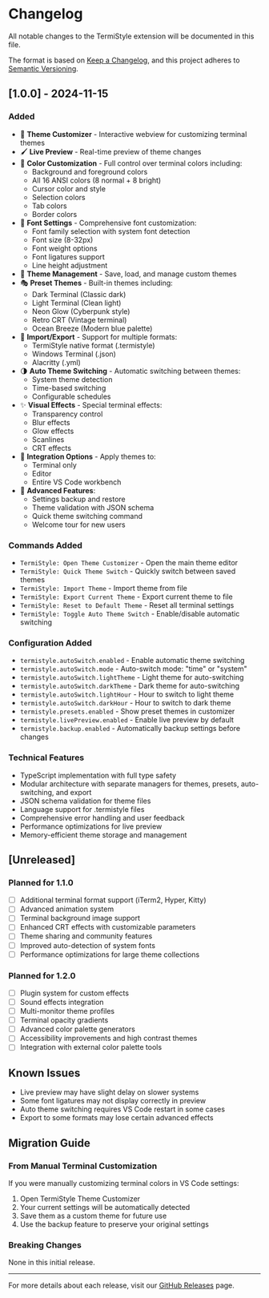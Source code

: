 # Changelog

All notable changes to the TermiStyle extension will be documented in this file.

The format is based on [Keep a Changelog](https://keepachangelog.com/en/1.0.0/),
and this project adheres to [Semantic Versioning](https://semver.org/spec/v2.0.0.html).

## [1.0.0] - 2024-11-15

### Added

- 🎨 **Theme Customizer** - Interactive webview for customizing terminal themes
- 🖌️ **Live Preview** - Real-time preview of theme changes
- 🎯 **Color Customization** - Full control over terminal colors including:
  - Background and foreground colors
  - All 16 ANSI colors (8 normal + 8 bright)
  - Cursor color and style
  - Selection colors
  - Tab colors
  - Border colors
- 📝 **Font Settings** - Comprehensive font customization:
  - Font family selection with system font detection
  - Font size (8-32px)
  - Font weight options
  - Font ligatures support
  - Line height adjustment
- 💾 **Theme Management** - Save, load, and manage custom themes
- 🎭 **Preset Themes** - Built-in themes including:
  - Dark Terminal (Classic dark)
  - Light Terminal (Clean light)
  - Neon Glow (Cyberpunk style)
  - Retro CRT (Vintage terminal)
  - Ocean Breeze (Modern blue palette)
- 🔄 **Import/Export** - Support for multiple formats:
  - TermiStyle native format (.termistyle)
  - Windows Terminal (.json)
  - Alacritty (.yml)
- 🌗 **Auto Theme Switching** - Automatic switching between themes:
  - System theme detection
  - Time-based switching
  - Configurable schedules
- ✨ **Visual Effects** - Special terminal effects:
  - Transparency control
  - Blur effects
  - Glow effects
  - Scanlines
  - CRT effects
- 🎯 **Integration Options** - Apply themes to:
  - Terminal only
  - Editor
  - Entire VS Code workbench
- 🔧 **Advanced Features**:
  - Settings backup and restore
  - Theme validation with JSON schema
  - Quick theme switching command
  - Welcome tour for new users

### Commands Added

- `TermiStyle: Open Theme Customizer` - Open the main theme editor
- `TermiStyle: Quick Theme Switch` - Quickly switch between saved themes
- `TermiStyle: Import Theme` - Import theme from file
- `TermiStyle: Export Current Theme` - Export current theme to file
- `TermiStyle: Reset to Default Theme` - Reset all terminal settings
- `TermiStyle: Toggle Auto Theme Switch` - Enable/disable automatic switching

### Configuration Added

- `termistyle.autoSwitch.enabled` - Enable automatic theme switching
- `termistyle.autoSwitch.mode` - Auto-switch mode: "time" or "system"
- `termistyle.autoSwitch.lightTheme` - Light theme for auto-switching
- `termistyle.autoSwitch.darkTheme` - Dark theme for auto-switching
- `termistyle.autoSwitch.lightHour` - Hour to switch to light theme
- `termistyle.autoSwitch.darkHour` - Hour to switch to dark theme
- `termistyle.presets.enabled` - Show preset themes in customizer
- `termistyle.livePreview.enabled` - Enable live preview by default
- `termistyle.backup.enabled` - Automatically backup settings before changes

### Technical Features

- TypeScript implementation with full type safety
- Modular architecture with separate managers for themes, presets, auto-switching, and export
- JSON schema validation for theme files
- Language support for .termistyle files
- Comprehensive error handling and user feedback
- Performance optimizations for live preview
- Memory-efficient theme storage and management

## [Unreleased]

### Planned for 1.1.0

- [ ] Additional terminal format support (iTerm2, Hyper, Kitty)
- [ ] Advanced animation system
- [ ] Terminal background image support
- [ ] Enhanced CRT effects with customizable parameters
- [ ] Theme sharing and community features
- [ ] Improved auto-detection of system fonts
- [ ] Performance optimizations for large theme collections

### Planned for 1.2.0

- [ ] Plugin system for custom effects
- [ ] Sound effects integration
- [ ] Multi-monitor theme profiles
- [ ] Terminal opacity gradients
- [ ] Advanced color palette generators
- [ ] Accessibility improvements and high contrast themes
- [ ] Integration with external color palette tools

## Known Issues

- Live preview may have slight delay on slower systems
- Some font ligatures may not display correctly in preview
- Auto theme switching requires VS Code restart in some cases
- Export to some formats may lose certain advanced effects

## Migration Guide

### From Manual Terminal Customization

If you were manually customizing terminal colors in VS Code settings:

1. Open TermiStyle Theme Customizer
2. Your current settings will be automatically detected
3. Save them as a custom theme for future use
4. Use the backup feature to preserve your original settings

### Breaking Changes

None in this initial release.

---

For more details about each release, visit our [GitHub Releases](https://github.com/termistyle/termistyle/releases) page.

